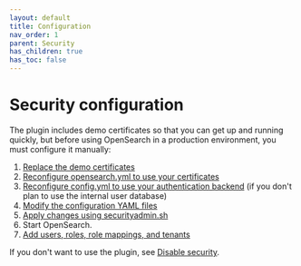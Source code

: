 ```yaml
---
layout: default
title: Configuration
nav_order: 1
parent: Security
has_children: true
has_toc: false
---
```


# Security configuration

The plugin includes demo certificates so that you can get up and running quickly, but before using OpenSearch in a production environment, you must configure it manually:

1. [Replace the demo certificates](../../opensearch/install/docker-security/)
1. [Reconfigure opensearch.yml to use your certificates](tls/)
1. [Reconfigure config.yml to use your authentication backend](configuration/) (if you don't plan to use the internal user database)
1. [Modify the configuration YAML files](yaml/)
1. [Apply changes using securityadmin.sh](security-admin/)
1. Start OpenSearch.
1. [Add users, roles, role mappings, and tenants](../access-control/)

If you don't want to use the plugin, see [Disable security](disable/).
